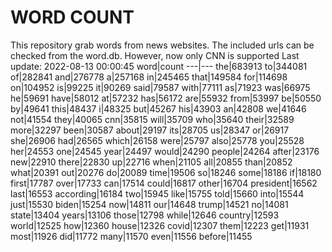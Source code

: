# WORD COUNT
This repository grab words from news websites. The included urls can be checked from the word.db.
However, now only CNN is supported
Last update: 2022-08-13 00:00:45
word|count
---|---
the|683913
to|344081
of|282841
and|276778
a|257168
in|245465
that|149584
for|114698
on|104952
is|99225
it|90269
said|79587
with|77111
as|71923
was|66975
he|59691
have|58012
at|57232
has|56172
are|55932
from|53997
be|50550
by|49641
this|48437
i|48325
but|45267
his|43903
an|42808
we|41646
not|41554
they|40065
cnn|35815
will|35709
who|35640
their|32589
more|32297
been|30587
about|29197
its|28705
us|28347
or|26917
she|26906
had|26565
which|26158
were|25797
also|25778
you|25528
her|24553
one|24545
year|24497
would|24290
people|24264
after|23176
new|22910
there|22830
up|22716
when|21105
all|20855
than|20852
what|20391
out|20276
do|20089
time|19506
so|18246
some|18186
if|18180
first|17787
over|17733
can|17514
could|16817
other|16704
president|16562
last|16553
according|16184
two|15945
like|15755
told|15660
into|15544
just|15530
biden|15254
now|14811
our|14648
trump|14521
no|14081
state|13404
years|13106
those|12798
while|12646
country|12593
world|12525
how|12360
house|12326
covid|12307
them|12223
get|11931
most|11926
did|11772
many|11570
even|11556
before|11455
